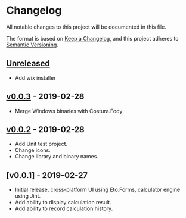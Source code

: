 # Changelog
All notable changes to this project will be documented in this file.

The format is based on [Keep a Changelog](https://keepachangelog.com/en/1.0.0/),
and this project adheres to [Semantic Versioning](https://semver.org/spec/v2.0.0.html).

## [Unreleased]

- Add wix installer

## [v0.0.3] - 2019-02-28

- Merge Windows binaries with Costura.Fody

## [v0.0.2] - 2019-02-28

- Add Unit test project.
- Change icons.
- Change library and binary names.

## [v0.0.1] - 2019-02-27

- Initial release, cross-platform UI using Eto.Forms, calculator engine using Jint.
- Add ability to display calculation result.
- Add ability to record calculation history.

[Unreleased]: https://github.com/junian/instant-calculator/compare/v0.0.3...HEAD
[v0.0.3]: https://github.com/junian/instant-calculator/compare/v0.0.2...v0.0.3
[v0.0.2]: https://github.com/junian/instant-calculator/compare/v0.0.1...v0.0.2
